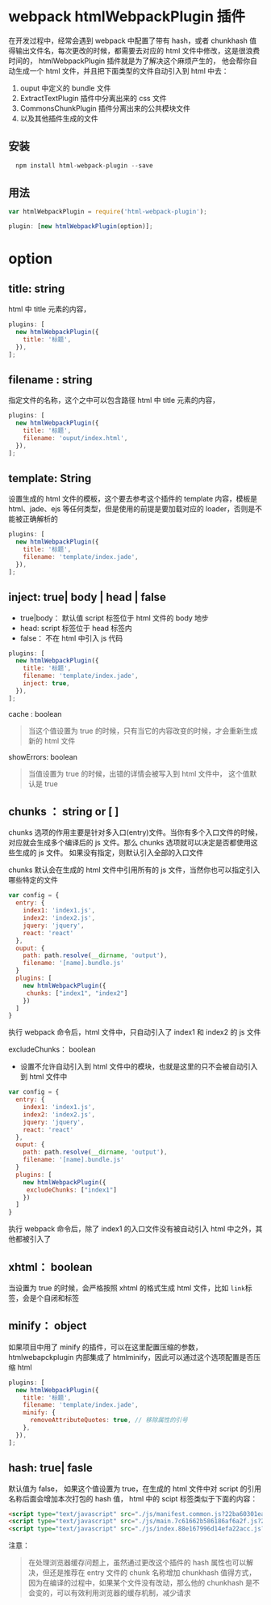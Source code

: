 <!-- Date: 2017-09-12 04:31:46 -->

# webpack htmlWebpackPlugin 插件

在开发过程中，经常会遇到 webpack 中配置了带有 hash，或者 chunkhash 值得输出文件名，每次更改的时候，都需要去对应的 html 文件中修改，这是很浪费时间的， htmlWebpackPlugin 插件就是为了解决这个麻烦产生的， 他会帮你自动生成一个 html 文件，并且把下面类型的文件自动引入到 html 中去：

1.  ouput 中定义的 bundle 文件
2.  ExtractTextPlugin 插件中分离出来的 css 文件
3.  CommonsChunkPlugin 插件分离出来的公共模块文件
4.  以及其他插件生成的文件

## 安装

```js
  npm install html-webpack-plugin --save
```

## 用法

```js
var htmlWebpackPlugin = require('html-webpack-plugin');

plugin: [new htmlWebpackPlugin(option)];
```

# option

## title: string

html 中 title 元素的内容，

```js
plugins: [
  new htmlWebpackPlugin({
    title: '标题',
  }),
];
```

## filename : string

指定文件的名称，这个之中可以包含路径
html 中 title 元素的内容，

```js
plugins: [
  new htmlWebpackPlugin({
    title: '标题',
    filename: 'ouput/index.html',
  }),
];
```

## template: String

设置生成的 html 文件的模板，这个要去参考这个插件的 template 内容，模板是 html、jade、ejs 等任何类型，但是使用的前提是要加载对应的 loader，否则是不能被正确解析的

```js
plugins: [
  new htmlWebpackPlugin({
    title: '标题',
    filename: 'template/index.jade',
  }),
];
```

## inject: true| body | head | false

* true|body： 默认值 script 标签位于 html 文件的 body 地步
* head: script 标签位于 head 标签内
* false： 不在 html 中引入 js 代码

```js
plugins: [
  new htmlWebpackPlugin({
    title: '标题',
    filename: 'template/index.jade',
    inject: true,
  }),
];
```

cache : boolean

> 当这个值设置为 true 的时候，只有当它的内容改变的时候，才会重新生成新的 html 文件

showErrors: boolean

> 当值设置为 true 的时候，出错的详情会被写入到 html 文件中， 这个值默认是 true

## chunks ： string or [ ]

chunks 选项的作用主要是针对多入口(entry)文件。当你有多个入口文件的时候，对应就会生成多个编译后的 js 文件。那么 chunks 选项就可以决定是否都使用这些生成的 js 文件。 如果没有指定，则默认引入全部的入口文件

chunks 默认会在生成的 html 文件中引用所有的 js 文件，当然你也可以指定引入哪些特定的文件

```js
var config = {
  entry: {
    index1: 'index1.js',
    index2: 'index2.js',
    jquery: 'jquery',
    react: 'react'
  },
  ouput: {
    path: path.resolve(__dirname, 'output'),
    filename: '[name].bundle.js'
  }
  plugins: [
    new htmlWebpackPlugin({
     chunks: ["index1", "index2"]
    })
  ]
}
```

执行 webpack 命令后，html 文件中，只自动引入了 index1 和 index2 的 js 文件

excludeChunks： boolean

* 设置不允许自动引入到 html 文件中的模块，也就是这里的只不会被自动引入到 html 文件中

```js
var config = {
  entry: {
    index1: 'index1.js',
    index2: 'index2.js',
    jquery: 'jquery',
    react: 'react'
  },
  ouput: {
    path: path.resolve(__dirname, 'output'),
    filename: '[name].bundle.js'
  }
  plugins: [
    new htmlWebpackPlugin({
     excludeChunks: ["index1"]
    })
  ]
}
```

执行 webpack 命令后，除了 index1 的入口文件没有被自动引入 html 中之外，其他都被引入了

## xhtml： boolean

当设置为 true 的时候，会严格按照 xhtml 的格式生成 html 文件，比如 `link`标签，会是个自闭和标签

## minify： object

如果项目中用了 minify 的插件，可以在这里配置压缩的参数，htmlwebapckplugin 内部集成了 htmlminify，因此可以通过这个选项配置是否压缩 html

```js
plugins: [
  new htmlWebpackPlugin({
    title: '标题',
    filename: 'template/index.jade',
    minify: {
      removeAttributeQuotes: true, // 移除属性的引号
    },
  }),
];
```

## hash: true| fasle

默认值为 false， 如果这个值设置为 true，在生成的 html 文件中对 script 的引用名称后面会增加本次打包的 hash 值， html 中的 scipt 标签类似于下面的内容：

```html
<script type="text/javascript" src="./js/manifest.common.js?22ba60301ea865295bf7"></script>
<script type="text/javascript" src="./js/main.7c61662b586186af6a2f.js?22ba60301ea865295bf7"></script>
<script type="text/javascript" src="./js/index.88e167996d14efa22acc.js?22ba60301ea865295bf7"></script>
```

注意：

> 在处理浏览器缓存问题上，虽然通过更改这个插件的 hash 属性也可以解决，但还是推荐在 entry 文件的 chunk 名称增加 chunkhash 值得方式，因为在编译的过程中，如果某个文件没有改动，那么他的 chunkhash 是不会变的，可以有效利用浏览器的缓存机制，减少请求
